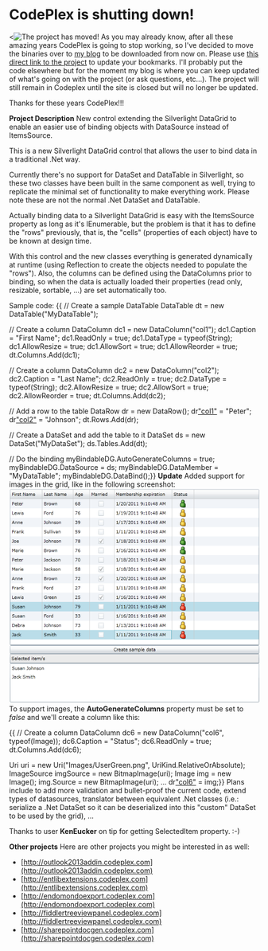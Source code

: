 # **CodePlex is shutting down!**

<![The project has moved!](Home_truck-icon.png|http://blog.gamosoft.com/silverlight-bindable-datagrid/)
As you may already know, after all these amazing years CodePlex is going to stop working, so I've decided to move the binaries over to [my blog](http://blog.gamosoft.com/) to be downloaded from now on. Please use [this direct link to the project](http://blog.gamosoft.com/silverlight-bindable-datagrid/) to update your bookmarks.
I'll probably put the code elsewhere but for the moment my blog is where you can keep updated of what's going on with the project (or ask questions, etc...). The project will still remain in Codeplex until the site is closed but will no longer be updated.

Thanks for these years CodePlex!!!



**Project Description**
New control extending the Silverlight DataGrid to enable an easier use of binding objects with DataSource instead of ItemsSource.

This is a new Silverlight DataGrid control that allows the user to bind data in a traditional .Net way.

Currently there's no support for DataSet and DataTable in Silverlight, so these two classes have been built in the same component as well, trying to replicate the minimal set of functionality to make everything work. Please note these are not the normal .Net DataSet and DataTable.

Actually binding data to a Silverlight DataGrid is easy with the ItemsSource property as long as it's IEnumerable, but the problem is that it has to define the "rows" previously, that is, the "cells" (properties of each object) have to be known at design time.

With this control and the new classes everything is generated dynamically at runtime (using Reflection to create the objects needed to populate the "rows"). Also, the columns can be defined using the DataColumns prior to binding, so when the data is actually loaded their properties (read only, resizable, sortable, ...) are set automatically too.

Sample code:
{{
// Create a sample DataTable
DataTable dt = new DataTable("MyDataTable");

// Create a column
DataColumn dc1 = new DataColumn("col1");
dc1.Caption = "First Name";
dc1.ReadOnly = true;
dc1.DataType = typeof(String);
dc1.AllowResize = true;
dc1.AllowSort = true;
dc1.AllowReorder = true;
dt.Columns.Add(dc1);

// Create a column
DataColumn dc2 = new DataColumn("col2");
dc2.Caption = "Last Name";
dc2.ReadOnly = true;
dc2.DataType = typeof(String);
dc2.AllowResize = true;
dc2.AllowSort = true;
dc2.AllowReorder = true;
dt.Columns.Add(dc2);

// Add a row to the table
DataRow dr = new DataRow();
dr["col1"](_col1_) = "Peter";
dr["col2"](_col2_) = "Johnson";
dt.Rows.Add(dr);

// Create a DataSet and add the table to it
DataSet ds = new DataSet("MyDataSet");
ds.Tables.Add(dt);

// Do the binding
myBindableDG.AutoGenerateColumns = true;
myBindableDG.DataSource = ds;
myBindableDG.DataMember = "MyDataTable";
myBindableDG.DataBind();}}
**Update**
Added support for images in the grid, like in the following screenshot:
![](Home_SLBindableImages.png)
To support images, the **AutoGenerateColumns** property must be set to _false_ and we'll create a column like this:

{{
// Create a column
DataColumn dc6 = new DataColumn("col6", typeof(Image));
dc6.Caption = "Status";
dc6.ReadOnly = true;
dt.Columns.Add(dc6);

Uri uri = new Uri("Images/UserGreen.png", UriKind.RelativeOrAbsolute);
ImageSource imgSource = new BitmapImage(uri);
Image img = new Image();
img.Source = new BitmapImage(uri);
...
dr["col6"](_col6_) = img;}}
Plans include to add more validation and bullet-proof the current code, extend types of datasources, translator between equivalent .Net classes (i.e.: serialize a .Net DataSet so it can be deserialized into this "custom" DataSet to be used by the grid), ...

Thanks to user **KenEucker** on tip for getting SelectedItem property. :-)

**Other projects**
Here are other projects you might be interested in as well:

* [http://outlook2013addin.codeplex.com](http://outlook2013addin.codeplex.com)
* [http://entlibextensions.codeplex.com](http://entlibextensions.codeplex.com)
* [http://endomondoexport.codeplex.com](http://endomondoexport.codeplex.com)
* [http://fiddlertreeviewpanel.codeplex.com](http://fiddlertreeviewpanel.codeplex.com)
* [http://sharepointdocgen.codeplex.com](http://sharepointdocgen.codeplex.com)